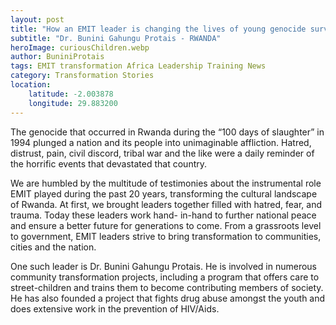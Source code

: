```yaml
---
layout: post
title: "How an EMIT leader is changing the lives of young genocide survivors"
subtitle: "Dr. Bunini Gahungu Protais - RWANDA"
heroImage: curiousChildren.webp
author: BuniniProtais
tags: EMIT transformation Africa Leadership Training News
category: Transformation Stories
location:
    latitude: -2.003878
    longitude: 29.883200
---
```


The genocide that occurred in Rwanda during the “100 days of slaughter” in 1994 plunged a nation and its people into unimaginable affliction. Hatred, distrust, pain, civil discord, tribal war and the like were a daily reminder of the horrific events that devastated that country.

We are humbled by the multitude of testimonies about the instrumental role EMIT played during the past 20 years, transforming the cultural landscape of Rwanda. At first, we brought leaders together filled with hatred, fear, and trauma. Today these leaders work hand- in-hand to further national peace and ensure a better future for generations to come. From a grassroots level to government, EMIT leaders strive to bring transformation to communities, cities and the nation.

One such leader is Dr. Bunini Gahungu Protais. He is involved in numerous community transformation projects, including a program that offers care to street-children and trains them to become contributing members of society. He has also founded a project that fights drug abuse amongst the youth and does extensive work in the prevention of HIV/Aids.